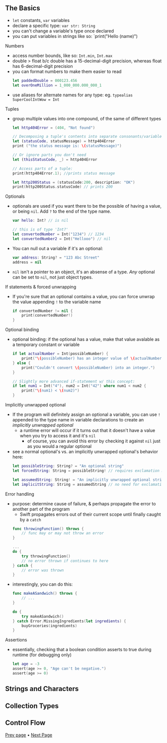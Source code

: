## The Basics

* `let` constants, `var` variables
* declare a specific type: `var str: String`
* you can't change a variable's type once declared
* you can put variables in strings like so: `print("Hello \(name)")

Numbers

* access number bounds, like so: `Int.min`, `Int.max`
* double > float b/c double has a 15-decimal-digit precision, whereas float has 6-decimal-digit precision
* you can format numbers to make them easier to read
    ```swift
    let paddedDouble = 000123.456
    let overOneMillion = 1_000_000.000_000_1
    ```
* use aliases for alternate names for any type: eg. `typealias SuperCoolIntWow = Int`

Tuples

* group multiple values into one compound, of the same of different types
    ```swift
    let http404Error = (404, "Not found")
    
    // Decomposing a tuple's contents into separate consonants/variables
    let (statusCode, statusMessage) = http404Error
    print ("the status message is: \(statusMessage)")
    
    // Or ignore parts you don't need
    let (thisStatusCode, _) = http404Error
    
    // Access parts of a tuple:
    print(http404Error.1); //prints status message
    
    let http200Status = (statusCode:200, description: "OK")
    print(http200Status.statusCode) // prints 200
    ```

Optionals

* optionals are used if you want there to be the possible of having a value, or being `nil`. Add `?` to the end of the type name.
    ```swift
    var hello: Int? // is nil
    
    // this is of type 'Int?'
    let convertedNumber = Int("1234") // 1234
    let convertedNumber2 = Int("Hellooo") // nil
    ```
* You can null out a variable if it's an optional:
    ```swift
    var address: String? = "123 Abc Street"
    address = nil
    ```
* `nil` isn't a pointer to an object, it's an absense of a type. _Any_ optional can be set to `nil`, not just object types.

If statements & forced unwrapping

* If you're sure that an optional contains a value, you can force unwrap the value appending `!` to the variable name
    ```swift
    if convertedNumber != nil {
        print(convertedNumber!)
    }
    ```

Optional binding

* optional binding: if the optional has a value, make that value avalable as a temporary constant or variable
    ```swift
    if let actualNumber = Int(possibleNumber) {
        print("\(possibleNumber) has an integer value of \(actualNumber)")
    } else {
        print("Couldn't convert \(possibleNumber) into an integer.")
    }
    
    // Slightly more advanced if-statement w/ this concept:
    if let num1 = Int("4"), num2 = Int("42") where num1 < num2 {
        print("\(num1) < \(num2)")
    }
    ```

Implicitly unwrapped optional

* If the program will definitely assign an optional a variable, you can use `!` appended to the type name in variable declarations to create an _implicitly unwrapped optional_
    * a runtime error will occur if it turns out that it doesn't have a value when you try to access it and it's `nil`
        *  of course, you can avoid this error by checking it against `nil` just as you would a regular optional
* see a normal optional's vs. an implicitly unwrapped optional's behavior here:
    ```swift
    let possibleString: String? = "An optional string"
    let forcedString: String = possibleString! // requires exclamation mark
    
    let assumedString: String! = "An implicitly unwrapped optional string."
    let implicitString: String = assumedString // no need for exclamation mark
    ```

Error handling

* purpose: determine cause of failure, & perhaps propagate the error to another part of the program
    * Swift propagates errors out of their current scope until finally caught by a `catch` 
    ```swift
    func throwingFunction() throws {
        // func may or may not throw an error
    }
    
    ...
    do {
        try throwingFunction()
        // no error thrown if continues to here
    } catch {
        // error was thrown
    }
    ```
* interestingly, you can do this:
    ```swift
    func makeASandwich() throws {
        // ...
    }
    
    do {
        try makeASandwich()
    } catch Error.MissingIngredients(let ingredients) {
        buyGroceries(ingredients)
    }
    ```
    
Assertions

* essentially, checking that a boolean condition asserts to true during runtime (for debugging only)
    ```swift
    let age = -3
    assert(age >= 0, "Age can't be negative.")
    assert(age >= 0)
    ```


## Strings and Characters

## Collection Types

## Control Flow


[Prev page](README.md) • [Next Page](Swift_2.md)

